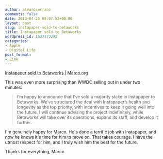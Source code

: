 ```yaml
---
author: alvaroserrano
comments: false
date: 2013-04-26 09:07:52+00:00
layout: post
slug: instapaper-sold-to-betaworks
title: Instapaper sold to Betaworks
wordpress_id: 1637173392
categories:
- Apple
- Digital Life
post_format:
- Link
---
```


[Instapaper sold to Betaworks | Marco.org](http://www.marco.org/2013/04/25/instapaper-next-generation)

This was even more surprising than WWDC selling out in under two minutes:



<blockquote>I’m happy to announce that I’ve sold a majority stake in Instapaper to Betaworks. We’ve structured the deal with Instapaper’s health and longevity as the top priority, with incentives to keep it going well into the future. I will continue advising the project indefinitely, while Betaworks will take over its operations, expand its staff, and develop it further.</blockquote>



I'm genuinely happy for Marco. He's done a terrific job with Instapaper, and now he knows it's time for him to move on. That takes courage. I have the utmost respect for him, and I truly wish him the best for the future.

Thanks for everything, Marco.
